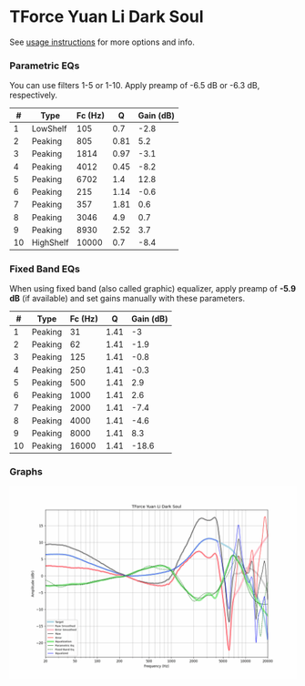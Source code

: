 # TForce Yuan Li Dark Soul
See [usage instructions](https://github.com/jaakkopasanen/AutoEq#usage) for more options and info.

### Parametric EQs
You can use filters 1-5 or 1-10. Apply preamp of -6.5 dB or -6.3 dB, respectively.

|   # | Type      |   Fc (Hz) |    Q |   Gain (dB) |
|-----|-----------|-----------|------|-------------|
|   1 | LowShelf  |       105 | 0.7  |        -2.8 |
|   2 | Peaking   |       805 | 0.81 |         5.2 |
|   3 | Peaking   |      1814 | 0.97 |        -3.1 |
|   4 | Peaking   |      4012 | 0.45 |        -8.2 |
|   5 | Peaking   |      6702 | 1.4  |        12.8 |
|   6 | Peaking   |       215 | 1.14 |        -0.6 |
|   7 | Peaking   |       357 | 1.81 |         0.6 |
|   8 | Peaking   |      3046 | 4.9  |         0.7 |
|   9 | Peaking   |      8930 | 2.52 |         3.7 |
|  10 | HighShelf |     10000 | 0.7  |        -8.4 |

### Fixed Band EQs
When using fixed band (also called graphic) equalizer, apply preamp of **-5.9 dB** (if available) and set gains manually with these parameters.

|   # | Type    |   Fc (Hz) |    Q |   Gain (dB) |
|-----|---------|-----------|------|-------------|
|   1 | Peaking |        31 | 1.41 |        -3   |
|   2 | Peaking |        62 | 1.41 |        -1.9 |
|   3 | Peaking |       125 | 1.41 |        -0.8 |
|   4 | Peaking |       250 | 1.41 |        -0.3 |
|   5 | Peaking |       500 | 1.41 |         2.9 |
|   6 | Peaking |      1000 | 1.41 |         2.6 |
|   7 | Peaking |      2000 | 1.41 |        -7.4 |
|   8 | Peaking |      4000 | 1.41 |        -4.6 |
|   9 | Peaking |      8000 | 1.41 |         8.3 |
|  10 | Peaking |     16000 | 1.41 |       -18.6 |

### Graphs
![](./TForce%20Yuan%20Li%20Dark%20Soul.png)
